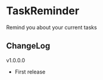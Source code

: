 TaskReminder
============

Remind you about your current tasks

ChangeLog
------------

v1.0.0.0
+ First release